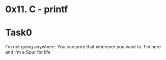 # 0x11. C - printf
# Task0
I'm not going anywhere. You can print that wherever you want to. I'm here and I'm a Spur for life